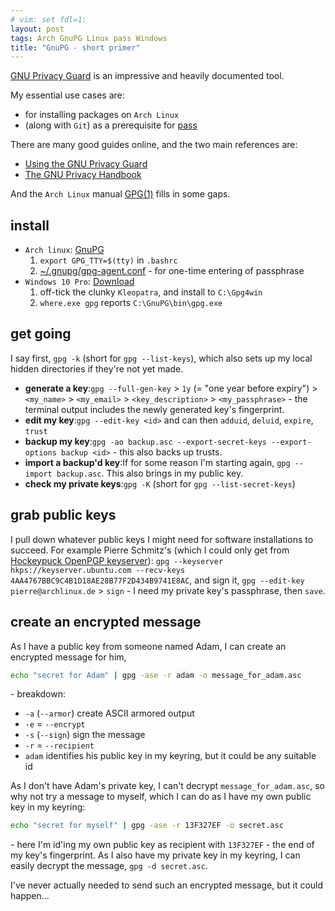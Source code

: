 ```yaml
---
# vim: set fdl=1:
layout: post
tags: Arch GnuPG Linux pass Windows
title: "GnuPG - short primer"
---
```


[GNU Privacy Guard](http://en.wikipedia.org/wiki/GNU_Privacy_Guard) is an impressive and heavily documented tool.

My essential use cases are:

- for installing packages on `Arch Linux`
- (along with `Git`) as a prerequisite for [pass](https://www.passwordstore.org/)

There are many good guides online, and the two main references are:

- [Using the GNU Privacy Guard](https://www.gnupg.org/documentation/manuals/gnupg/index.html)
- [The GNU Privacy Handbook](https://www.gnupg.org/gph/en/manual/book1.html)

And the `Arch Linux` manual [GPG(1)](https://man.archlinux.org/man/gpg.1.en) fills in some gaps.

## install
- `Arch linux`: [GnuPG](https://wiki.archlinux.org/index.php/GnuPG)
    1. `export GPG_TTY=$(tty)` in `.bashrc`
    1. [~/.gnupg/gpg-agent.conf](https://github.com/harriott/OS-ArchBuilds/blob/master/jo/gpg-agent.conf) - for one-time entering of passphrase
- `Windows 10 Pro`: [Download](https://www.gpg4win.org/get-gpg4win.html)
    1. off-tick the clunky `Kleopatra`, and install to `C:\Gpg4win`
    1. `where.exe gpg` reports `C:\GnuPG\bin\gpg.exe`

## get going
I say first, `gpg -k` (short for `gpg --list-keys`), which also sets up my local hidden directories if they're not yet made.

- **generate a key**:`gpg --full-gen-key` > `1y` (= "one year before expiry") > `<my_name>` > `<my_email>` > `<key_description>` > `<my_passphrase>` - the terminal output includes the newly generated key's fingerprint.
- **edit my key**:`gpg --edit-key <id>` and can then `adduid`, `deluid`, `expire`, `trust`
- **backup my key**:`gpg -ao backup.asc --export-secret-keys --export-options backup <id>` - this also backs up trusts.
- **import a backup'd key**:If for some reason I'm starting again, `gpg --import backup.asc`. This also brings in my public key.
- **check my private keys**:`gpg -K` (short for `gpg --list-secret-keys`)

## grab public keys
I pull down whatever public keys I might need for software installations to succeed. For example Pierre Schmitz's (which I could only get from [Hockeypuck OpenPGP keyserver](https://keyserver.ubuntu.com)): `gpg --keyserver hkps://keyserver.ubuntu.com --recv-keys 4AA4767BBC9C4B1D18AE28B77F2D434B9741E8AC`, and sign it, `gpg --edit-key pierre@archlinux.de` > `sign` - I need my private key's passphrase, then `save`.

## create an encrypted message
As I have a public key from someone named Adam, I can create an encrypted message for him,
```bash
echo "secret for Adam" | gpg -ase -r adam -o message_for_adam.asc
```
\- breakdown:

- `-a` (`--armor`) create ASCII armored output
- `-e` = `--encrypt`
- `-s` (`--sign`) sign the message
- `-r` = `--recipient`
- `adam` identifies his public key in my keyring, but it could be any suitable id

As I don't have Adam's private key, I can't decrypt `message_for_adam.asc`, so why not try a message to myself, which I can do as I have my own public key in my keyring:
```bash
echo "secret for myself" | gpg -ase -r 13F327EF -o secret.asc
```
\- here I'm id'ing my own public key as recipient with `13F327EF` - the end of my key's fingerprint. As I also have my private key in my keyring, I can easily decrypt the message, `gpg -d secret.asc`.

I've never actually needed to send such an encrypted message, but it could happen...

